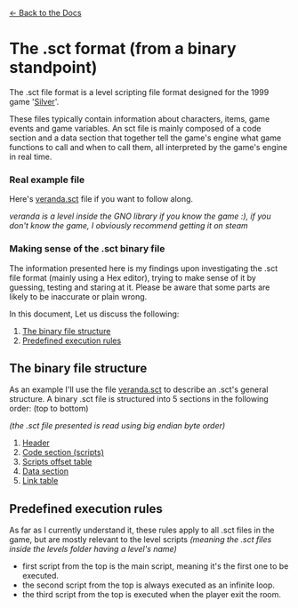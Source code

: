 [<- Back to the Docs](../index.md)

# The .sct format (from a binary standpoint)
The .sct file format is a level scripting file format designed for the 1999 game '[Silver](https://en.wikipedia.org/wiki/Silver_(video_game))'.

These files typically contain information about characters, items, game events and game variables.
An sct file is mainly composed of a code section and a data section that together tell the game's engine what game functions to call and when to call them, all interpreted by the game's engine in real time.

### Real example file
Here's [veranda.sct](./veranda.sct) file if you want to follow along.

_veranda is a level inside the GNO library if you know the game :), if you don't know the game, I obviously recommend getting it on steam_

### Making sense of the .sct binary file
The information presented here is my findings upon investigating the .sct file format (mainly using a Hex editor), trying to make sense of it by guessing, testing and staring at it. Please be aware that some parts are likely to be inaccurate or plain wrong.

In this document, Let us discuss the following:

1. [The binary file structure](#the-binary-file-structure)
2. [Predefined execution rules](#predefined-execution-rules)

## The binary file structure
As an example I'll use the file [veranda.sct](./veranda.sct) to describe an .sct's general structure.
A binary .sct file is structured into 5 sections in the following order: (top to bottom)

_(the .sct file presented is read using big endian byte order)_

1. [Header](./header.md)
2. [Code section (scripts)](./code.md)
3. [Scripts offset table](script.md)
4. [Data section](data.md)
5. [Link table](link.md)


## Predefined execution rules
As far as I currently understand it, these rules apply to all .sct files in the game, but are mostly relevant to the level scripts _(meaning the .sct files inside the levels folder having a level's name)_
- first script from the top is the main script, meaning it's the first one to be executed.
- the second script from the top is always executed as an infinite loop.
- the third script from the top is executed when the player exit the room.
